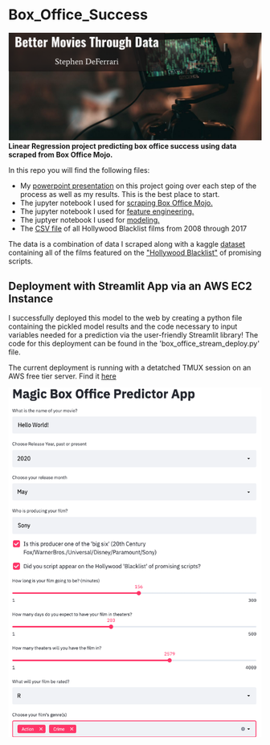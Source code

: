 # Box_Office_Success
![header](movie_header.png)
**Linear Regression project predicting box office success using data scraped from Box Office Mojo.**

In this repo you will find the following files:
* My [powerpoint presentation](https://github.com/S-DeFerrari/Box-Office-Success/blob/master/Better%20Movies%20Through%20Data.pdf) on this project going over each step of the process as well as my results. This is the best place to start.
* The jupyter notebook I used for [scraping Box Office Mojo.](https://github.com/S-DeFerrari/Box-Office-Success/blob/master/p2_scraping.ipynb)
* The jupyter notebook I used for [feature engineering.](https://github.com/S-DeFerrari/Box-Office-Success/blob/master/p2_features.ipynb)
* The juptyer notebook I used for [modeling.](https://github.com/S-DeFerrari/Box-Office-Success/blob/master/p2_modeling.ipynb)
* The [CSV file](https://github.com/S-DeFerrari/Box-Office-Success/blob/master/BlackListAll-updated.csv) of all Hollywood Blacklist films from 2008 through 2017

The data is a combination of data I scraped along with a kaggle [dataset](https://www.kaggle.com/ardenthira/hollywood-black-list-20082017) containing all of the films featured on the ["Hollywood Blacklist"](https://blcklst.com/) of promising scripts.


## Deployment with Streamlit App via an AWS EC2 Instance
I successfully deployed this model to the web by creating a python file containing the pickled model results and the code necessary to input variables needed for a prediction via the user-friendly Streamlit library! The code for this deployment can be found in the 'box_office_stream_deploy.py' file.

The current deployment is running with a detatched TMUX session on an AWS free tier server. Find it [here](http://3.87.139.164:8501/)

![](web_app.png)
